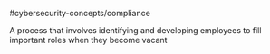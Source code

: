 #cybersecurity-concepts/compliance 

A process that involves identifying and developing employees to fill important roles when they become vacant

